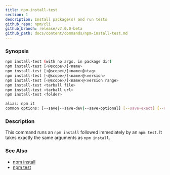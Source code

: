 ```yaml
---
title: npm-install-test
section: 1
description: Install package(s) and run tests
github_repo: npm/cli
github_branch: release/v7.0.0-beta
github_path: docs/content/commands/npm-install-test.md
---
```


### Synopsis

```bash
npm install-test (with no args, in package dir)
npm install-test [<@scope>/]<name>
npm install-test [<@scope>/]<name>@<tag>
npm install-test [<@scope>/]<name>@<version>
npm install-test [<@scope>/]<name>@<version range>
npm install-test <tarball file>
npm install-test <tarball url>
npm install-test <folder>

alias: npm it
common options: [--save|--save-dev|--save-optional] [--save-exact] [--dry-run]
```

### Description

This command runs an `npm install` followed immediately by an `npm test`. It
takes exactly the same arguments as `npm install`.

### See Also

* [npm install](/cli/v7/commands/npm-install)
* [npm test](/cli/v7/commands/npm-test)
